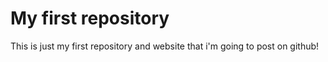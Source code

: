 # My first repository
This is just my first repository and website that i'm going to post on github!
